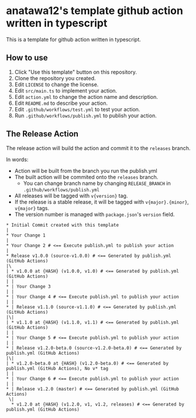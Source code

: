 # anatawa12's template github action written in typescript

This is a template for github action written in typescript.

## How to use

1. Click "Use this template" button on this repository.
2. Clone the repository you created.
3. Edit `LICENSE` to change the license.
4. Edit `src/main.ts` to implement your action.
5. Edit `action.yml` to change the action name and description.
6. Edit `README.md` to describe your action.
7. Edit `.github/workflows/test.yml` to test your action.
8. Run `.github/workflows/publish.yml` to publish your action.

## The Release Action

The release action will build the action and commit it to the `releases` branch.

In words:
- Action will be built from the branch you run the publish.yml
- The built action will be commited onto the `releases` branch.
  - You can change branch name by changing `RELEASE_BRANCH` in `.github/workflows/publish.yml`
- All releases will be tagged with `v{version}` tag.
- If the release is a stable release, it will be tagged with `v{major}.{minor}`, `v{major}` tags.
- The version number is managed with `package.json`'s `version` field.

```
* Initial Commit created with this template
|
* Your Change 1
|
* Your Change 2 # <== Execute publish.yml to publish your action
|
* Release v1.0.0 (source-v1.0.0) # <== Generated by publish.yml (GitHub Actions)
|\
| * v1.0.0 at {HASH} (v1.0.0, v1.0) # <== Generated by publish.yml (GitHub Actions)
| |
* | Your Change 3
| |
* | Your Change 4 # <== Execute publish.yml to publish your action
| |
* | Release v1.1.0 (source-v1.1.0) # <== Generated by publish.yml (GitHub Actions)
|\|
| * v1.1.0 at {HASH} (v1.1.0, v1.1) # <== Generated by publish.yml (GitHub Actions)
| |
* | Your Change 5 # <== Execute publish.yml to publish your action
| |
* | Release v1.2.0-beta.0 (source-v1.2.0-beta.0) # <== Generated by publish.yml (GitHub Actions)
|\|
| * v1.2.0-beta.0 at {HASH} (v1.2.0-beta.0) # <== Generated by publish.yml (GitHub Actions), No v* tag
| |
* | Your Change 6 # <== Execute publish.yml to publish your action
| |
* | Release v1.2.0 (master) # <== Generated by publish.yml (GitHub Actions)
 \|
  * v1.2.0 at {HASH} (v1.2.0, v1, v1.2, releases) # <== Generated by publish.yml (GitHub Actions)
```
